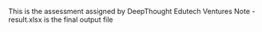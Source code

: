 This is the assessment assigned by DeepThought Edutech Ventures
Note - result.xlsx is the final output file